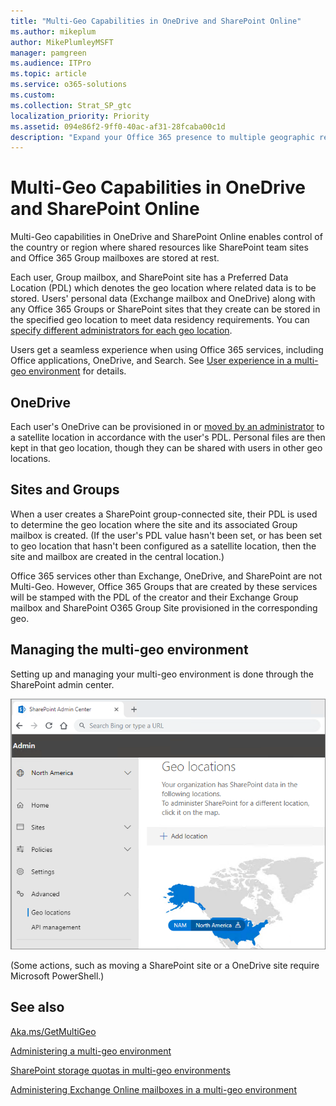 ```yaml
---
title: "Multi-Geo Capabilities in OneDrive and SharePoint Online"
ms.author: mikeplum
author: MikePlumleyMSFT
manager: pamgreen
ms.audience: ITPro
ms.topic: article
ms.service: o365-solutions
ms.custom: 
ms.collection: Strat_SP_gtc
localization_priority: Priority
ms.assetid: 094e86f2-9ff0-40ac-af31-28fcaba00c1d
description: "Expand your Office 365 presence to multiple geographic regions with multi-geo capabilities in OneDrive Online."
---
```


# Multi-Geo Capabilities in OneDrive and SharePoint Online

Multi-Geo capabilities in OneDrive and SharePoint Online enables control of the country or region where shared resources like SharePoint team sites and Office 365 Group mailboxes are stored at rest.

Each user, Group mailbox, and SharePoint site has a Preferred Data Location (PDL) which denotes the geo location where related data is to be stored. Users' personal data (Exchange mailbox and OneDrive) along with any Office 365 Groups or SharePoint sites that they create can be stored in the specified geo location to meet data residency requirements. You can [specify different administrators for each geo location](add-a-sharepoint-geo-admin.md).

Users get a seamless experience when using Office 365 services, including Office applications, OneDrive, and Search. See [User experience in a multi-geo environment](multi-geo-user-experience.md) for details.

## OneDrive

Each user's OneDrive can be provisioned in or [moved by an administrator](move-onedrive-between-geo-locations.md) to a satellite location in accordance with the user's PDL. Personal files are then kept in that geo location, though they can be shared with users in other geo locations.

## Sites and Groups

When a user creates a SharePoint group-connected site, their PDL is used to determine the geo location where the site and its associated Group mailbox is created. (If the user's PDL value hasn't been set, or has been set to geo location that hasn't been configured as a satellite location, then the site and mailbox are created in the central location.)

Office 365 services other than Exchange, OneDrive, and SharePoint are not Multi-Geo. However, Office 365 Groups that are created by these services will be stamped with the PDL of the creator and their Exchange Group mailbox and SharePoint O365 Group Site provisioned in the corresponding geo. 

## Managing the multi-geo environment

Setting up and managing your multi-geo environment is done through the SharePoint admin center. 

![Screenshot of geo locations page in the SharePoint admin center](media/sharepoint-multi-geo-admin-center.png)

(Some actions, such as moving a SharePoint site or a OneDrive site require Microsoft PowerShell.)

## See also

[Aka.ms/GetMultiGeo ](https://Aka.ms/GetMultiGeo)

[Administering a multi-geo environment](administering-a-multi-geo-environment.md)

[SharePoint storage quotas in multi-geo environments](sharepoint-multi-geo-storage-quota.md)

[Administering Exchange Online mailboxes in a multi-geo environment](administering-exchange-online-multi-geo.md)
